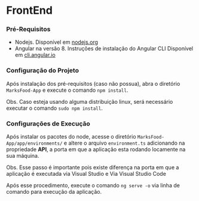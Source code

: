 # FrontEnd

### Pré-Requisitos

- Nodejs. Disponível em [nodejs.org](https://nodejs.org)
- Angular na versão 8. Instruções de instalação do Angular CLI Disponível em [cli.angular.io](https://cli.angular.io)

### Configuração do Projeto

Após instalação dos pré-requisitos (caso não possua), abra o diretório `MarksFood-App` e execute o comando `npm install`.

Obs. Caso esteja usando alguma distribuição linux, será necessário executar o comando `sudo npm install`.

### Configurações de Execução

Após instalar os pacotes do node, acesse o diretório `MarksFood-App/app/environments/` e altere o arquivo `environment.ts` adicionando na propriedade **API**, a porta em que a aplicação esta rodando locamente na sua máquina.

Obs. Esse passo é importante pois existe diferença na porta em que a aplicação é executada via Visual Studio e Via Visual Studio Code

Após esse procedimento, execute o comando `ng serve -o` via linha de comando para execução da aplicação.
